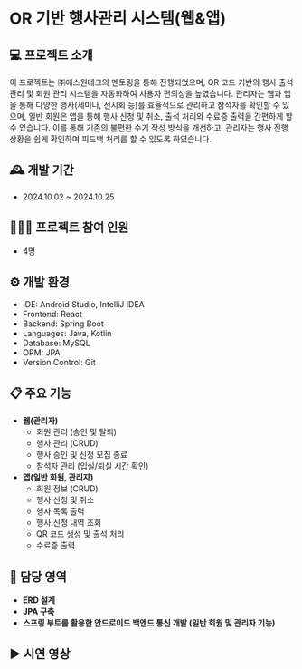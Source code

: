 # OR 기반 행사관리 시스템(웹&앱)

## 💻 프로젝트 소개
이 프로젝트는 ㈜에스원테크의 멘토링을 통해 진행되었으며, QR 코드 기반의 행사 출석 관리 및 회원 관리 시스템을 자동화하여 사용자 편의성을 높였습니다. 관리자는 웹과 앱을 통해 다양한 행사(세미나, 전시회 등)를 효율적으로 관리하고 참석자를 확인할 수 있으며, 일반 회원은 앱을 통해 행사 신청 및 취소, 출석 처리와 수료증 출력을 간편하게 할 수 있습니다. 이를 통해 기존의 불편한 수기 작성 방식을 개선하고, 관리자는 행사 진행 상황을 쉽게 확인하며 피드백 처리를 할 수 있도록 하였습니다.

## 🕰️ 개발 기간
* 2024.10.02 ~ 2024.10.25

## 🧑‍🤝‍🧑 프로젝트 참여 인원
* 4명

## ⚙️ 개발 환경
* IDE: Android Studio, IntelliJ IDEA
* Frontend: React
* Backend: Spring Boot
* Languages: Java, Kotlin
* Database: MySQL
* ORM: JPA
* Version Control: Git

## 📋 주요 기능
- **웹(관리자)**
  - 회원 관리 (승인 및 탈퇴)
  - 행사 관리 (CRUD)
  - 행사 승인 및 신청 모집 종료
  - 참석자 관리 (입실/퇴실 시간 확인)
- **앱(일반 회원, 관리자)**
  - 회원 정보 (CRUD)
  - 행사 신청 및 취소
  - 행사 목록 출력
  - 행사 신청 내역 조회
  - QR 코드 생성 및 출석 처리
  - 수료증 출력

## 🙋 담당 영역
- **ERD 설계**
- **JPA 구축**
- **스프링 부트를 활용한 안드로이드 백엔드 통신 개발 (일반 회원 및 관리자 기능)**

## ▶️ 시연 영상
